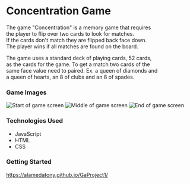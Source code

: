 
# Concentration Game

The game "Concentration" is a memory game that requires  
the player to flip over two cards to look for matches.  
If the cards don't match they are flipped back face down.  
The player wins if all matches are found on the board.  

The game uses a standard deck of playing cards, 52 cards,  
as the cards for the game. To get a match two cards of the  
same face value need to paired. Ex. a queen of diamonds and  
a queen of hearts, an 8 of clubs and an 8 of spades.  


### Game Images


![Start of game screen](https://imgur.com/WWFkfjI.png)
![Middle of game screen](https://imgur.com/MH5fgW7.png)
![End of game screen](https://imgur.com/xbEaNy7.png)

### Technologies Used
- JavaScript
- HTML
- CSS

### Getting Started

https://alamedatony.github.io/GaProject1/